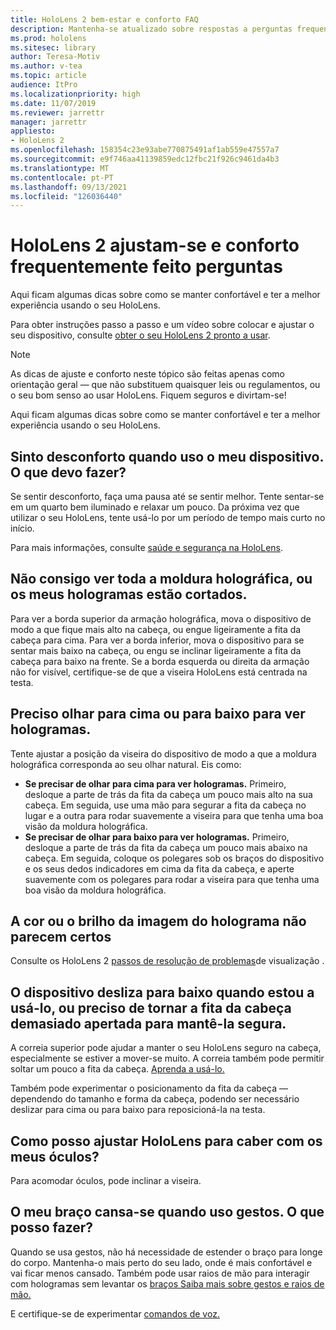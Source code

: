 ```yaml
---
title: HoloLens 2 bem-estar e conforto FAQ
description: Mantenha-se atualizado sobre respostas a perguntas frequentes sobre como se encaixar no seu HoloLens 2 e manter-se confortável em experiências de realidade mista.
ms.prod: hololens
ms.sitesec: library
author: Teresa-Motiv
ms.author: v-tea
ms.topic: article
audience: ItPro
ms.localizationpriority: high
ms.date: 11/07/2019
ms.reviewer: jarrettr
manager: jarrettr
appliesto:
- HoloLens 2
ms.openlocfilehash: 158354c23e93abe770875491af1ab559e47557a7
ms.sourcegitcommit: e9f746aa41139859edc12fbc21f926c9461da4b3
ms.translationtype: MT
ms.contentlocale: pt-PT
ms.lasthandoff: 09/13/2021
ms.locfileid: "126036440"
---
```

# <a name="hololens-2-fit-and-comfort-frequently-asked-questions"></a>HoloLens 2 ajustam-se e conforto frequentemente feito perguntas

Aqui ficam algumas dicas sobre como se manter confortável e ter a melhor experiência usando o seu HoloLens.

Para obter instruções passo a passo e um vídeo sobre colocar e ajustar o seu dispositivo, consulte [obter o seu HoloLens 2 pronto a usar](hololens2-setup.md).

> [!NOTE]
> As dicas de ajuste e conforto neste tópico são feitas apenas como orientação geral &mdash; que não substituem quaisquer leis ou regulamentos, ou o seu bom senso ao usar HoloLens. Fiquem seguros e divirtam-se!

Aqui ficam algumas dicas sobre como se manter confortável e ter a melhor experiência usando o seu HoloLens.

## <a name="im-experiencing-discomfort-when-i-use-my-device-what-should-i-do"></a>Sinto desconforto quando uso o meu dispositivo. O que devo fazer?

Se sentir desconforto, faça uma pausa até se sentir melhor. Tente sentar-se em um quarto bem iluminado e relaxar um pouco. Da próxima vez que utilizar o seu HoloLens, tente usá-lo por um período de tempo mais curto no início.

Para mais informações, consulte [saúde e segurança na HoloLens](https://go.microsoft.com/fwlink/p/?LinkId=746661).

## <a name="i-cant-see-the-whole-holographic-frame-or-my-holograms-are-cut-off"></a>Não consigo ver toda a moldura holográfica, ou os meus hologramas estão cortados.

Para ver a borda superior da armação holográfica, mova o dispositivo de modo a que fique mais alto na cabeça, ou engue ligeiramente a fita da cabeça para cima. Para ver a borda inferior, mova o dispositivo para se sentar mais baixo na cabeça, ou engu se inclinar ligeiramente a fita da cabeça para baixo na frente. Se a borda esquerda ou direita da armação não for visível, certifique-se de que a viseira HoloLens está centrada na testa.

## <a name="i-need-to-look-up-or-down-to-see-holograms"></a>Preciso olhar para cima ou para baixo para ver hologramas.

Tente ajustar a posição da viseira do dispositivo de modo a que a moldura holográfica corresponda ao seu olhar natural. Eis como:

- **Se precisar de olhar para cima para ver hologramas.** Primeiro, desloque a parte de trás da fita da cabeça um pouco mais alto na sua cabeça. Em seguida, use uma mão para segurar a fita da cabeça no lugar e a outra para rodar suavemente a viseira para que tenha uma boa visão da moldura holográfica.
- **Se precisar de olhar para baixo para ver hologramas.** Primeiro, desloque a parte de trás da fita da cabeça um pouco mais abaixo na cabeça. Em seguida, coloque os polegares sob os braços do dispositivo e os seus dedos indicadores em cima da fita da cabeça, e aperte suavemente com os polegares para rodar a viseira para que tenha uma boa visão da moldura holográfica.

## <a name="hologram-image-color-or-brightness-does-not-look-right"></a>A cor ou o brilho da imagem do holograma não parecem certos

Consulte os HoloLens 2 [passos de resolução de problemas](hololens2-display.md)de visualização .

## <a name="the-device-slides-down-when-im-using-it-or-i-need-to-make-the-headband-too-tight-to-keep-it-secure"></a>O dispositivo desliza para baixo quando estou a usá-lo, ou preciso de tornar a fita da cabeça demasiado apertada para mantê-la segura.

A correia superior pode ajudar a manter o seu HoloLens seguro na cabeça, especialmente se estiver a mover-se muito. A correia também pode permitir soltar um pouco a fita da cabeça. [Aprenda a usá-lo.](hololens2-setup.md#adjust-fit)

Também pode experimentar o posicionamento da fita da cabeça &mdash; dependendo do tamanho e forma da cabeça, podendo ser necessário deslizar para cima ou para baixo para reposicioná-la na testa.

## <a name="how-can-i-adjust-hololens-to-fit-with-my-glasses"></a>Como posso ajustar HoloLens para caber com os meus óculos?

Para acomodar óculos, pode inclinar a viseira.

## <a name="my-arm-gets-tired-when-i-use-gestures-what-can-i-do"></a>O meu braço cansa-se quando uso gestos. O que posso fazer?

Quando se usa gestos, não há necessidade de estender o braço para longe do corpo. Mantenha-o mais perto do seu lado, onde é mais confortável e vai ficar menos cansado. Também pode usar raios de mão para interagir com hologramas sem levantar os [braços Saiba mais sobre gestos e raios de mão.](hololens2-basic-usage.md#the-hand-tracking-frame)

E certifique-se de experimentar [comandos de voz.](hololens-cortana.md)
